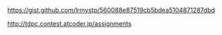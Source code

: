 https://gist.github.com/lrmystp/560088e87519cb5bdea5104871287dbd

http://tdpc.contest.atcoder.jp/assignments

